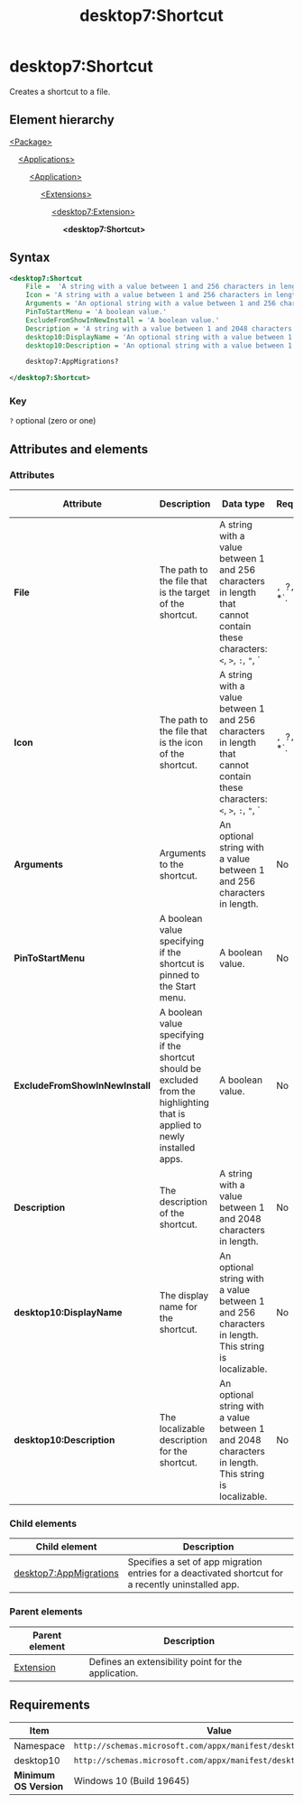 ﻿---
title: desktop7:Shortcut
description: Creates a shortcut to a file.
ms.date: 10/15/2021
ms.topic: reference
keywords: windows 10, uwp, schema, manifest, desktop, extension 
ms.custom: 19H1
---

# desktop7:Shortcut

Creates a shortcut to a file.

## Element hierarchy

[\<Package\>](element-package.md)

&nbsp;&nbsp;&nbsp;&nbsp;[\<Applications\>](element-applications.md)

&nbsp;&nbsp;&nbsp;&nbsp; &nbsp;&nbsp;&nbsp;&nbsp;[\<Application\>](element-application.md)

&nbsp;&nbsp;&nbsp;&nbsp; &nbsp;&nbsp;&nbsp;&nbsp; &nbsp;&nbsp;&nbsp;&nbsp;[\<Extensions\>](element-1-extensions.md)

&nbsp;&nbsp;&nbsp;&nbsp; &nbsp;&nbsp;&nbsp;&nbsp; &nbsp;&nbsp;&nbsp;&nbsp; &nbsp;&nbsp;&nbsp;&nbsp;[\<desktop7:Extension\>](element-desktop7-extension.md)

&nbsp;&nbsp;&nbsp;&nbsp; &nbsp;&nbsp;&nbsp;&nbsp; &nbsp;&nbsp;&nbsp;&nbsp; &nbsp;&nbsp;&nbsp;&nbsp; &nbsp;&nbsp;&nbsp;&nbsp;**\<desktop7:Shortcut\>**

## Syntax

```xml
<desktop7:Shortcut
    File =  'A string with a value between 1 and 256 characters in length that cannot contain these characters: <, >, :, ", |, ?, or *.'
    Icon = 'A string with a value between 1 and 256 characters in length that cannot contain these characters: <, >, :, ", |, ?, or *.'
    Arguments = 'An optional string with a value between 1 and 256 characters in length.'
    PinToStartMenu = 'A boolean value.'
    ExcludeFromShowInNewInstall = 'A boolean value.'
    Description = 'A string with a value between 1 and 2048 characters in length.'
    desktop10:DisplayName = 'An optional string with a value between 1 and 256 characters in length. This string is localizable.'
    desktop10:Description = 'An optional string with a value between 1 and 2048 characters in length. This string is localizable.' >

    desktop7:AppMigrations?

</desktop7:Shortcut>
```

### Key

`?` optional (zero or one)

## Attributes and elements

### Attributes

| Attribute | Description | Data type | Required | Default value |
|-|-|-|-|-|
| **File** | The path to the file that is the target of the shortcut. | A string with a value between 1 and 256 characters in length that cannot contain these characters: `<`, `>`, `:`, `"`, `|`, `?`, or `*`. | Yes |  |
| **Icon** | The path to the file that is the icon of the shortcut. | A string with a value between 1 and 256 characters in length that cannot contain these characters: `<`, `>`, `:`, `"`, `|`, `?`, or `*`. | Yes |  |
| **Arguments** | Arguments to the shortcut. | An optional string with a value between 1 and 256 characters in length. | No |  |
| **PinToStartMenu** | A boolean value specifying if the shortcut is pinned to the Start menu. | A boolean value. | No |  |
| **ExcludeFromShowInNewInstall**  | A boolean value specifying if the shortcut should be excluded from the highlighting that is applied to newly installed apps. | A boolean value. | No |  |
| **Description**  | The description of the shortcut.  | A string with a value between 1 and 2048 characters in length.  | No |  |
| **desktop10:DisplayName** | The display name for the shortcut. | An optional string with a value between 1 and 256 characters in length. This string is localizable. | No |  |
| **desktop10:Description** | The localizable description for the shortcut. | An optional string with a value between 1 and 2048 characters in length. This string is localizable. | No |  |

### Child elements

| Child element | Description |
|-|-|
| [desktop7:AppMigrations](element-desktop7-appmigrations.md) | Specifies a set of app migration entries for a deactivated shortcut for a recently uninstalled app. |  

### Parent elements

| Parent element | Description |
|-|-|
| [Extension](element-desktop7-extension.md) | Defines an extensibility point for the application. |  

## Requirements

| Item  | Value  |
|--|--|
| Namespace | `http://schemas.microsoft.com/appx/manifest/desktop/windows10/7` |
| desktop10 | `http://schemas.microsoft.com/appx/manifest/desktop/windows10/10` |
| **Minimum OS Version** | Windows 10 (Build 19645) |
